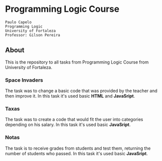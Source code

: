 ﻿# Programming Logic Course

	Paulo Capelo
	Programming Logic
	University of Fortaleza
	Professor: Gilson Pereira


## About

This is the repository to all tasks from Programming Logic Course from University of Fortaleza. 

### Space Invaders

The task was to change a basic code that was provided by the teacher and then improve it. In this task it's used basic **HTML** and **JavaSript**.

### Taxas
The task was to create a code that would fit the user into categories depending on his salary. In this task it's used basic **JavaSript**.

### Notas
The task is to receive grades from students and test them, returning the number of students who passed. In this task it's used basic **JavaSript**.

